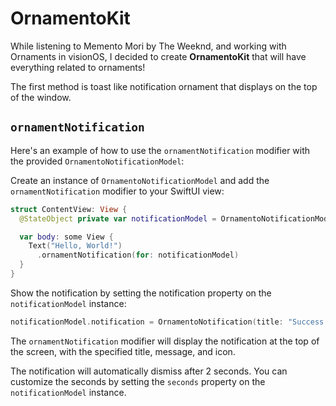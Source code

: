 
# OrnamentoKit

While listening to Memento Mori by The Weeknd, and working with Ornaments in visionOS, I decided to create **OrnamentoKit** that will have everything related to ornaments!

The first method is toast like notification ornament that displays on the top of the window.

## `ornamentNotification`
Here's an example of how to use the `ornamentNotification` modifier with the provided `OrnamentoNotificationModel`:

Create an instance of `OrnamentoNotificationModel` and add the `ornamentNotification` modifier to your SwiftUI view:

```swift
struct ContentView: View {
  @StateObject private var notificationModel = OrnamentoNotificationModel()

  var body: some View {
    Text("Hello, World!")
      .ornamentNotification(for: notificationModel)
  }
}
```

Show the notification by setting the notification property on the `notificationModel` instance:

```swift
notificationModel.notification = OrnamentoNotification(title: "Success!", message: "The operation was successful.", type: .success)
```

The `ornamentNotification` modifier will display the notification at the top of the screen, with the specified title, message, and icon.

The notification will automatically dismiss after 2 seconds. You can customize the seconds by setting the `seconds` property on the `notificationModel` instance.
